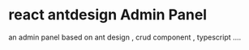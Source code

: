 # react antdesign Admin Panel

an admin panel based on ant design , crud component , typescript ....
